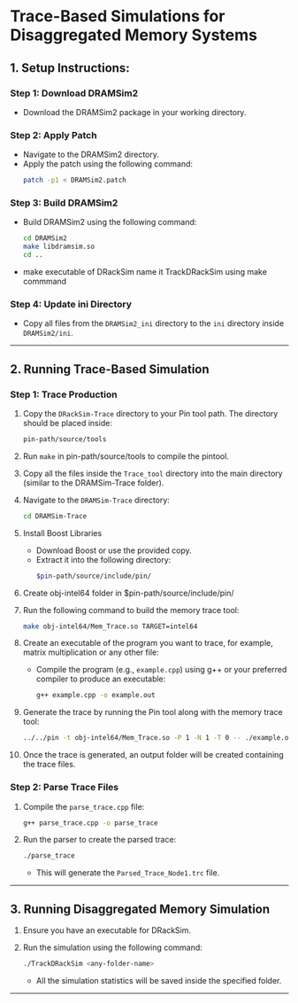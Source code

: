 
# **Trace-Based Simulations for Disaggregated Memory Systems**

## **1. Setup Instructions:**

### **Step 1: Download DRAMSim2**
- Download the DRAMSim2 package in your working directory.

### **Step 2: Apply Patch**
- Navigate to the DRAMSim2 directory.
- Apply the patch using the following command:
  ```bash
  patch -p1 < DRAMSim2.patch
  ```

### **Step 3: Build DRAMSim2**
- Build DRAMSim2 using the following command:
  ```bash
  cd DRAMSim2
  make libdramsim.so
  cd ..
  ```
- make executable of DRackSim name it TrackDRackSim using make commmand
### **Step 4: Update ini Directory**
- Copy all files from the `DRAMSim2_ini` directory to the `ini` directory inside `DRAMSim2/ini`.

---

## **2. Running Trace-Based Simulation**


### **Step 1: Trace Production**

1. Copy the `DRackSim-Trace` directory to your Pin tool path. The directory should be placed inside:
   ```bash
   pin-path/source/tools
   ```
2. Run `make` in pin-path/source/tools to compile the pintool.

3. Copy all the files inside the `Trace_tool` directory into the main directory (similar to the DRAMSim-Trace folder).

4. Navigate to the `DRAMSim-Trace` directory:
   ```bash
   cd DRAMSim-Trace
   ```
5. Install Boost Libraries
   - Download Boost or use the provided copy.
   - Extract it into the following directory:
     ```bash
     $pin-path/source/include/pin/
     ```
6. Create obj-intel64 folder in $pin-path/source/include/pin/

7. Run the following command to build the memory trace tool:
   ```bash
   make obj-intel64/Mem_Trace.so TARGET=intel64
   ```

8. Create an executable of the program you want to trace, for example, matrix multiplication or any other file:
   - Compile the program (e.g., `example.cpp`) using g++ or your preferred compiler to produce an executable:
     ```bash
     g++ example.cpp -o example.out
     ```

9. Generate the trace by running the Pin tool along with the memory trace tool:
   ```bash
   ../../pin -t obj-intel64/Mem_Trace.so -P 1 -N 1 -T 0 -- ./example.out
   ```

10. Once the trace is generated, an output folder will be created containing the trace files.

### **Step 2: Parse Trace Files**

1. Compile the `parse_trace.cpp` file:
   ```bash
   g++ parse_trace.cpp -o parse_trace
   ```

2. Run the parser to create the parsed trace:
   ```bash
   ./parse_trace
   ```

   - This will generate the `Parsed_Trace_Node1.trc` file.

---

## **3. Running Disaggregated Memory Simulation**

1. Ensure you have an executable for DRackSim.

2. Run the simulation using the following command:
   ```bash
   ./TrackDRackSim <any-folder-name>
   ```

   - All the simulation statistics will be saved inside the specified folder.

---
 
